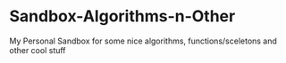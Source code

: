 # Sandbox-Algorithms-n-Other
My Personal Sandbox for some nice algorithms, functions/sceletons and other cool stuff
